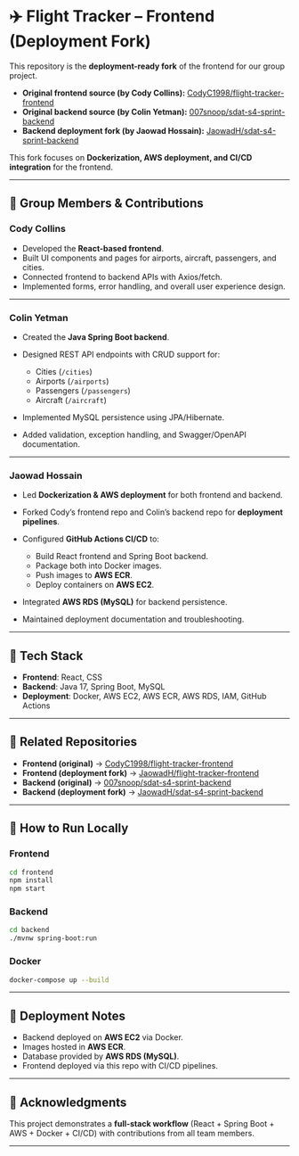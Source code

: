 # ✈️ Flight Tracker – Frontend (Deployment Fork)

This repository is the **deployment-ready fork** of the frontend for our group project.

* **Original frontend source (by Cody Collins):** [CodyC1998/flight-tracker-frontend](https://github.com/CodyC1998/flight-tracker-frontend)
* **Original backend source (by Colin Yetman):** [007snoop/sdat-s4-sprint-backend](https://github.com/007snoop/sdat-s4-sprint-backend)
* **Backend deployment fork (by Jaowad Hossain):** [JaowadH/sdat-s4-sprint-backend](https://github.com/JaowadH/sdat-s4-sprint-backend)

This fork focuses on **Dockerization, AWS deployment, and CI/CD integration** for the frontend.

---

## 👥 Group Members & Contributions

### **Cody Collins**

* Developed the **React-based frontend**.
* Built UI components and pages for airports, aircraft, passengers, and cities.
* Connected frontend to backend APIs with Axios/fetch.
* Implemented forms, error handling, and overall user experience design.

---

### **Colin Yetman**

* Created the **Java Spring Boot backend**.
* Designed REST API endpoints with CRUD support for:

  * Cities (`/cities`)
  * Airports (`/airports`)
  * Passengers (`/passengers`)
  * Aircraft (`/aircraft`)
* Implemented MySQL persistence using JPA/Hibernate.
* Added validation, exception handling, and Swagger/OpenAPI documentation.

---

### **Jaowad Hossain**

* Led **Dockerization & AWS deployment** for both frontend and backend.
* Forked Cody’s frontend repo and Colin’s backend repo for **deployment pipelines**.
* Configured **GitHub Actions CI/CD** to:

  * Build React frontend and Spring Boot backend.
  * Package both into Docker images.
  * Push images to **AWS ECR**.
  * Deploy containers on **AWS EC2**.
* Integrated **AWS RDS (MySQL)** for backend persistence.
* Maintained deployment documentation and troubleshooting.

---

## 🚀 Tech Stack

* **Frontend**: React, CSS 
* **Backend**: Java 17, Spring Boot, MySQL
* **Deployment**: Docker, AWS EC2, AWS ECR, AWS RDS, IAM, GitHub Actions

---

## 🔗 Related Repositories

* **Frontend (original)** → [CodyC1998/flight-tracker-frontend](https://github.com/CodyC1998/flight-tracker-frontend)
* **Frontend (deployment fork)** → [JaowadH/flight-tracker-frontend](https://github.com/JaowadH/flight-tracker-frontend)
* **Backend (original)** → [007snoop/sdat-s4-sprint-backend](https://github.com/007snoop/sdat-s4-sprint-backend)
* **Backend (deployment fork)** → [JaowadH/sdat-s4-sprint-backend](https://github.com/JaowadH/sdat-s4-sprint-backend)

---

## 📖 How to Run Locally

### Frontend

```bash
cd frontend
npm install
npm start
```

### Backend

```bash
cd backend
./mvnw spring-boot:run
```

### Docker

```bash
docker-compose up --build
```

---

## 📌 Deployment Notes

* Backend deployed on **AWS EC2** via Docker.
* Images hosted in **AWS ECR**.
* Database provided by **AWS RDS (MySQL)**.
* Frontend deployed via this repo with CI/CD pipelines.

---

## 🙌 Acknowledgments

This project demonstrates a **full-stack workflow** (React + Spring Boot + AWS + Docker + CI/CD) with contributions from all team members.

---

